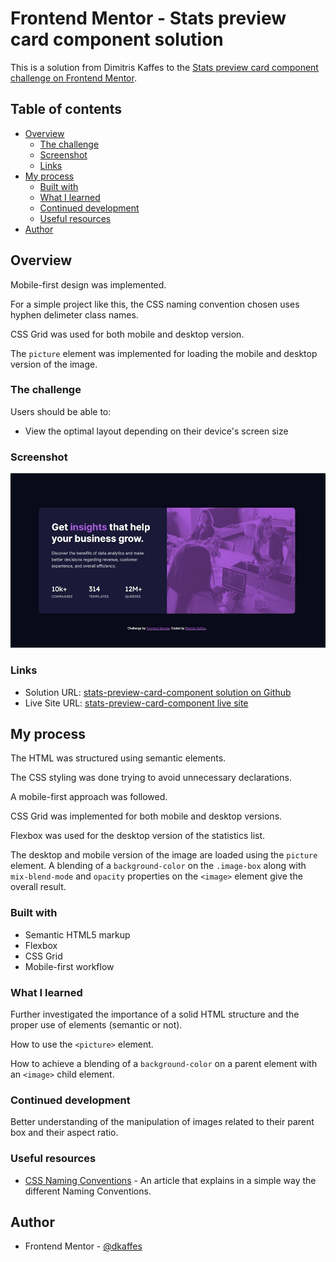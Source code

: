 # Frontend Mentor - Stats preview card component solution

This is a solution from Dimitris Kaffes to the [Stats preview card component challenge on Frontend Mentor](https://www.frontendmentor.io/challenges/stats-preview-card-component-8JqbgoU62).

## Table of contents

- [Overview](#overview)
  - [The challenge](#the-challenge)
  - [Screenshot](#screenshot)
  - [Links](#links)
- [My process](#my-process)
  - [Built with](#built-with)
  - [What I learned](#what-i-learned)
  - [Continued development](#continued-development)
  - [Useful resources](#useful-resources)
- [Author](#author)

## Overview

Mobile-first design was implemented.

For a simple project like this, the CSS naming convention chosen uses hyphen delimeter class names.

CSS Grid was used for both mobile and desktop version.

The `picture` element was implemented for loading the mobile and desktop version of the image.

### The challenge

Users should be able to:

- View the optimal layout depending on their device's screen size

### Screenshot

![Screenshot of the solution](./images/screenshot-solution.jpg)

### Links

- Solution URL: [stats-preview-card-component solution on Github](https://github.com/dkaffes/stats-preview-card-component)
- Live Site URL: [stats-preview-card-component live site](https://dkaffes.github.io/stats-preview-card-component/)

## My process

The HTML was structured using semantic elements.

The CSS styling was done trying to avoid unnecessary declarations.

A mobile-first approach was followed.

CSS Grid was implemented for both mobile and desktop versions.

Flexbox was used for the desktop version of the statistics list.

The desktop and mobile version of the image are loaded using the `picture` element. A blending of a `background-color` on the `.image-box` along with `mix-blend-mode` and `opacity` properties on the `<image>` element give the overall result.

### Built with

- Semantic HTML5 markup
- Flexbox
- CSS Grid
- Mobile-first workflow

### What I learned

Further investigated the importance of a solid HTML structure and the proper use of elements (semantic or not).

How to use the `<picture>` element.

How to achieve a blending of a `background-color` on a parent element with an `<image>` child element.

### Continued development

Better understanding of the manipulation of images related to their parent box and their aspect ratio.

### Useful resources

- [CSS Naming Conventions](https://www.freecodecamp.org/news/css-naming-conventions-that-will-save-you-hours-of-debugging-35cea737d849/) - An article that explains in a simple way the different Naming Conventions.

## Author

- Frontend Mentor - [@dkaffes](https://www.frontendmentor.io/profile/dkaffes)
